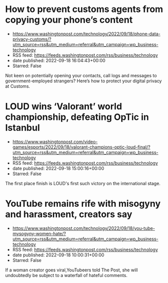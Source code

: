 # How to prevent customs agents from copying your phone’s content
 - https://www.washingtonpost.com/technology/2022/09/18/phone-data-privacy-customs/?utm_source=rss&utm_medium=referral&utm_campaign=wp_business-technology
 - RSS feed: https://feeds.washingtonpost.com/rss/business/technology
 - date published: 2022-09-18 16:04:43+00:00
 - Starred: False

Not keen on potentially opening your contacts, call logs and messages to government-employed strangers? Here’s how to protect your digital privacy at Customs.

# LOUD wins ‘Valorant’ world championship, defeating OpTic in Istanbul
 - https://www.washingtonpost.com/video-games/esports/2022/09/18/valorant-champions-optic-loud-final/?utm_source=rss&utm_medium=referral&utm_campaign=wp_business-technology
 - RSS feed: https://feeds.washingtonpost.com/rss/business/technology
 - date published: 2022-09-18 15:00:16+00:00
 - Starred: False

The first place finish is LOUD's first such victory on the international stage.

# YouTube remains rife with misogyny and harassment, creators say
 - https://www.washingtonpost.com/technology/2022/09/18/you-tube-mysogyny-women-hate/?utm_source=rss&utm_medium=referral&utm_campaign=wp_business-technology
 - RSS feed: https://feeds.washingtonpost.com/rss/business/technology
 - date published: 2022-09-18 10:00:31+00:00
 - Starred: False

If a woman creator goes viral,YouTubeers told The Post, she will undoubtedly be subject to a waterfall of hateful comments.

